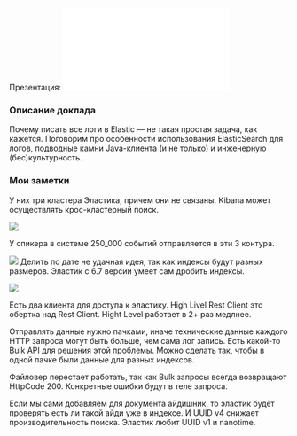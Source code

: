 Презентация: ![](Joker_2022_Elastic.pdf)

### Описание доклада
Почему писать все логи в Elastic — не такая простая задача, как кажется. Поговорим про особенности использования ElasticSearch для логов, подводные камни Java-клиента (и не только) и инженерную (бес)культурность.

### Мои заметки
У них три кластера Эластика, причем они не связаны. Kibana может осуществлять крос-кластерный поиск.

![](screen%2019.png)

У спикера в системе 250_000 событий отправляется в эти 3 контура.

![](screen%2020.png)
Делить по дате не удачная идея, так как индексы будут разных размеров. Эластик с 6.7 версии умеет сам дробить индексы.

![](screen%2021.png)

Есть два клиента для доступа к эластику. High Livel Rest Client это обертка над Rest Client. Hight Level работает в 2+ раз медлнее.

Отправлять данные нужно пачками, иначе технические данные каждого HTTP запроса могут быть больше, чем сама лог запись. Есть какой-то Bulk API для решения этой проблемы. Можно сделать так, чтобы в одной пачке были данные для разных индексов.

Файловер перестает работать, так как Bulk запросы всегда возвращают HttpCode 200. Конкретные ошибки будут в теле запроса. 

Если мы сами добавляем для документа айдишник, то эластик будет проверять есть ли такой айди уже в индексе. И UUID v4 снижает производительность поиска. Эластик любит UUID v1 и nanotime.

